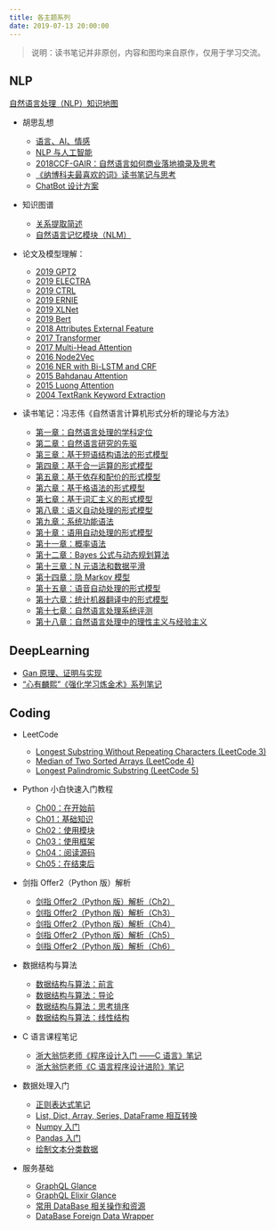```yaml
---
title: 各主题系列
date: 2019-07-13 20:00:00
---
```


> 说明：读书笔记并非原创，内容和图均来自原作，仅用于学习交流。

## NLP

[自然语言处理（NLP）知识地图](https://yam.gift/2017/04/09/2017-04-09-NLPKnowledgeTree/)


- 胡思乱想
    - [语言、AI、情感](https://yam.gift/2017/09/07/2017-09-07-Language-AI-Emotion/)
    - [NLP 与人工智能](https://yam.gift/2018/07/22/2018-07-22-NLP-and-AI/)
    - [2018CCF-GAIR：自然语言如何商业落地摘录及思考](https://yam.gift/2018/07/12/2018-07-12-NLP-Business-and-System/)
    - [《纳博科夫最喜欢的词》读书笔记与思考](https://yam.gift/2019/03/31/2019-03-31-Nabokov-Favorite-Word/)
    - [ChatBot 设计方案](https://yam.gift/2019/07/20/2019-07-20-ChatBot-Design/)


- 知识图谱
    - [关系提取简述](https://yam.gift/2019/12/11/KG/2019-12-11-Relationship-Extraction/)
    - [自然语言记忆模块（NLM）](https://yam.gift/2019/12/02/2019-12-02-NLM/)


- 论文及模型理解：
    - [2019 GPT2](https://yam.gift/2020/04/07/Paper/2020-04-07-GPT2/)
    - [2019 ELECTRA](https://yam.gift/2019/12/08/Paper/2019-12-08-ELECTRA-Paper/)
    - [2019 CTRL](https://yam.gift/2019/09/28/Paper/2019-09-28-CTRL/)
    - [2019 ERNIE](https://yam.gift/2019/08/02/Paper/2019-08-02-Baidu-ERNIE-Tutorial/)
    - [2019 XLNet](https://yam.gift/2019/07/14/Paper/2019-07-14-XLNet-Paper/)
    - [2019 Bert](https://yam.gift/2019/08/05/Paper/2019-08-05-Bert-Paper/)
    - [2018 Attributes External Feature](https://yam.gift/2019/12/15/Paper/2019-12-15-Few-Shot-Charge-Prediction-with-Discriminative-Legal-Attributes/)
    - [2017 Transformer](https://yam.gift/2020/04/23/Paper/2020-04-23-Transformer/)
    - [2017 Multi-Head Attention](https://yam.gift/2019/08/04/Paper/2019-08-04-Attention-Is-All-You-Need/)
    - [2016 Node2Vec](https://yam.gift/2020/03/30/Paper/2020-03-30-Node2Vec/)
    - [2016 NER with Bi-LSTM and CRF](https://yam.gift/2019/12/28/Paper/2019-12-28-Neural-Architectures-for-Named-Entity-Recognition/)
    - [2015 Bahdanau Attention](https://yam.gift/2020/02/08/Paper/2020-02-08-Neural-Machine-Translation-By-Jointly-Learning-To-Align-And-Translate/)
    - [2015 Luong Attention](https://yam.gift/2020/04/14/Paper/2020-04-14-Luong-Attention/)
    - [2004 TextRank Keyword Extraction](https://yam.gift/2020/03/21/Paper/2020-03-21-Text-Rank/)


- 读书笔记：冯志伟《自然语言计算机形式分析的理论与方法》
    - [第一章：自然语言处理的学科定位](https://yam.gift/2018/09/19/NLPFA/2018-09-19-Ch01-Orientation-of-NLP/)
    - [第二章：自然语言研究的先驱](https://yam.gift/2018/10/11/NLPFA/2018-10-11-Ch02-Pioneers-in-Language-Computing/)
    - [第三章：基于短语结构语法的形式模型](https://yam.gift/2018/12/22/NLPFA/2018-12-22-Ch03-Formal-Model-Based-on-Phrase-Structure-Grammar/)
    - [第四章：基于合一运算的形式模型](https://yam.gift/2019/01/09/NLPFA/2019-01-09-Ch04-Formal-Model-Based-on-Unity-Operation/)
    - [第五章：基于依存和配价的形式模型](https://yam.gift/2019/01/15/NLPFA/2019-01-15-Ch05-Formal-Model-Based-on-Dependence-and-Valence/)
    - [第六章：基于格语法的形式模型](https://yam.gift/2019/01/18/NLPFA/2019-01-18-Ch06-Formal-Model-Based-on-Grid-Grammar/)
    - [第七章：基于词汇主义的形式模型](https://yam.gift/2019/01/31/NLPFA/2019-01-31-Ch07-Formal-Model-Based-on-Lexicalism/)
    - [第八章：语义自动处理的形式模型](https://yam.gift/2019/02/15/NLPFA/2019-02-15-Ch08-Formal-Model-of-Semantic-Automatic-Processing/)
    - [第九章：系统功能语法](https://yam.gift/2019/02/21/NLPFA/2019-02-21-Ch09-System-Function-Syntax/)
    - [第十章：语用自动处理的形式模型](https://yam.gift/2019/02/27/NLPFA/2019-02-27-Ch10-Formal-Model-of-Pragmatic-Automatic-Processing/)
    - [第十一章：概率语法](https://yam.gift/2019/03/01/NLPFA/2019-03-01-Ch11-Probabilistic-Grammar/)
    - [第十二章：Bayes 公式与动态规划算法](https://yam.gift/2019/03/11/NLPFA/2019-03-11-Ch12-Bayes-and-Dynamic-Programming/)
    - [第十三章：N 元语法和数据平滑](https://yam.gift/2019/03/15/NLPFA/2019-03-15-Ch13-Ngram-and-Smoothing/)
    - [第十四章：隐 Markov 模型](https://yam.gift/2019/03/22/NLPFA/2019-03-22-Ch14-HMM/)
    - [第十五章：语音自动处理的形式模型](https://yam.gift/2019/03/29/NLPFA/2019-03-29-Ch15-Formal-Model-of-Automatic-Speech-Processing/)
    - [第十六章：统计机器翻译中的形式模型](https://yam.gift/2018/09/05/NLPFA/2019-04-04-Ch16-Formal-Model-in-Statistical-Machine-Translation/)
    - [第十七章：自然语言处理系统评测](https://yam.gift/2018/09/05/NLPFA/2019-04-08-Ch17-NLP-System-Evaluation/)
    - [第十八章：自然语言处理中的理性主义与经验主义](https://yam.gift/2019/04/08/NLPFA/2019-04-08-Ch18-Rationalism-and-Empiricism-in-NLP/)

## DeepLearning


- [Gan 原理、证明与实现](https://yam.gift/2018/03/26/2018-03-26-Gan-Series/)
- [“心有麟熙”《强化学习炼金术》系列笔记](https://yam.gift/2018/05/07/2018-05-07-RL-Series/)


## Coding


- LeetCode
    - [Longest Substring Without Repeating Characters (LeetCode 3)](https://yam.gift/2019/07/13/LeetCode/2019-07-13-Longest-Substring-Without-Repeating-Characters/)
    - [Median of Two Sorted Arrays (LeetCode 4)](https://yam.gift/2019/07/18/LeetCode/2019-07-15-Median-of-Two-Sorted-Arrays/)
    - [Longest Palindromic Substring (LeetCode 5)](https://yam.gift/2019/08/03/LeetCode/2019-08-03-Longest-Palindromic-Substring/)


- Python 小白快速入门教程
    - [Ch00：在开始前](https://yam.gift/2019/04/10/Py4F/2019-04-10-Python-for-Freshman-Ch00/)
    - [Ch01：基础知识](https://yam.gift/2019/10/02/Py4F/2019-10-02-Python-for-Freshman-Ch01/)
    - [Ch02：使用模块](https://yam.gift/2019/10/03/Py4F/2019-10-03-Python-for-Freshman-Ch02/)
    - [Ch03：使用框架](https://yam.gift/2019/10/10/Py4F/2019-10-10-Python-for-Freshman-Ch03/)
    - [Ch04：阅读源码](https://yam.gift/2019/10/06/Py4F/2019-10-06-Python-for-Freshman-Ch04/)
    - [Ch05：在结束后](https://yam.gift/2019/10/07/Py4F/2019-10-07-Python-for-Freshman-Ch05/)


- 剑指 Offer2（Python 版）解析
    - [剑指 Offer2（Python 版）解析（Ch2）](https://yam.gift/2019/12/15/DS/2019-12-15-Coding-Review2-Ch2/)
    - [剑指 Offer2（Python 版）解析（Ch3）](https://yam.gift/2019/12/15/DS/2019-12-15-Coding-Review2-Ch3/)
    - [剑指 Offer2（Python 版）解析（Ch4） ](https://yam.gift/2019/12/15/DS/2019-12-15-Coding-Review2-Ch4/)
    - [剑指 Offer2（Python 版）解析（Ch5）](https://yam.gift/2020/04/23/DS/2020-04-23-Coding-Review2-Ch5/)
    - [剑指 Offer2（Python 版）解析（Ch6）](https://yam.gift/2020/04/23/DS/2020-04-23-Coding-Review2-Ch6/)


- 数据结构与算法
    - [数据结构与算法：前言](https://yam.gift/2018/12/01/DS/2018-12-01-Ch00-Preface/)
    - [数据结构与算法：导论](https://yam.gift/2018/12/21/DS/2018-12-21-Ch01-Introduction/)
    - [数据结构与算法：思考排序](https://yam.gift/2018/12/31/DS/2018-12-31-Ch02-Thinking-Sort/)
    - [数据结构与算法：线性结构](https://yam.gift/2019/07/13/DS/2019-07-13-Ch03-Linear-Structure/)


- C 语言课程笔记
    - [浙大翁恺老师《程序设计入门 ——C 语言》笔记](https://yam.gift/2018/06/20/C/2018-06-20-C-Weng-ZhejiangUniversity/)
    - [浙大翁恺老师《C 语言程序设计进阶》笔记](https://yam.gift/2018/07/31/C/2018-07-31-C-Advance-Weng-ZhejiangUniversity/)


- 数据处理入门
    - [正则表达式笔记](https://yam.gift/2017/09/04/2017-09-04-Regular-Expression/)
    - [List, Dict, Array, Series, DataFrame 相互转换](https://yam.gift/2017/02/15/2017-02-15-list-dict-series-dataframe-ndarray-transform/)
    - [Numpy 入门](https://yam.gift/2016/09/19/2016-09-19-NumPy/)
    - [Pandas 入门](https://yam.gift/2017/03/05/2017-03-05-Pandas/)
    - [绘制文本分类数据](https://yam.gift/2018/12/15/2018-12-15-Text-Classification-Data-Plot/)


- 服务基础
    - [GraphQL Glance](https://yam.gift/2019/08/24/GraphQL/2019-08-24-GraphQL/)
    - [GraphQL Elixir Glance](https://yam.gift/2019/08/24/GraphQL/2019-08-24-GraphQL-Elixir/)
    - [常用 DataBase 相关操作和资源](https://yam.gift/2019/06/15/DB/2019-06-15-Common-DB-Related/)
    - [DataBase Foreign Data Wrapper](https://yam.gift/2019/04/21/DB/2019-04-21-DB-FDW/)

